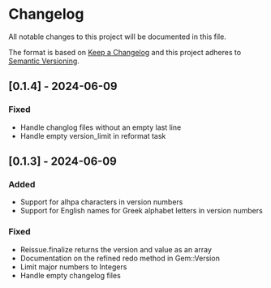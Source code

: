 # Changelog

All notable changes to this project will be documented in this file.

The format is based on [Keep a Changelog](http://keepachangelog.com/)
and this project adheres to [Semantic Versioning](http://semver.org/).

## [0.1.4] - 2024-06-09

### Fixed

- Handle changlog files without an empty last line
- Handle empty version_limit in reformat task

## [0.1.3] - 2024-06-09

### Added

- Support for alhpa characters in version numbers
- Support for English names for Greek alphabet letters in version numbers

### Fixed

- Reissue.finalize returns the version and value as an array
- Documentation on the refined redo method in Gem::Version
- Limit major numbers to Integers
- Handle empty changelog files
